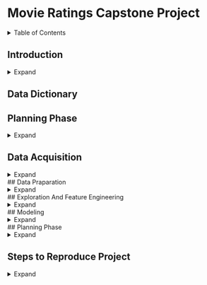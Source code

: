 # Movie Ratings Capstone Project

<details>
<summary>Table of Contents</summary>
<summary>Introduction</summary>
<summary>Planning Phase </summary>
<summary>Data Acquisition</summary>
<summary>Prepare Phase </summary>
<summary>Exploration Phase</summary>
<summary>Modeling </summary>
<summary>Key Findings and Summary </summary>
<summary>Steps to Reproduce the Project </summary>

</details>

## Introduction 
<details>
<summary>Expand</summary>
</details>

## Data Dictionary




## Planning Phase 
<details>
<summary>Expand</summary>
</details>

## Data Acquisition
<details>
<summary>Expand</summary>
</details>
## Data Praparation 
<details>
<summary>Expand</summary>
</details>
## Exploration And Feature Engineering 
<details>
<summary>Expand</summary>
</details>
## Modeling 
<details>
<summary>Expand</summary>
</details>
## Planning Phase 
<details>
<summary>Expand</summary>
</details>

## Steps to Reproduce Project 
<details>
<summary>Expand</summary>
</details>


